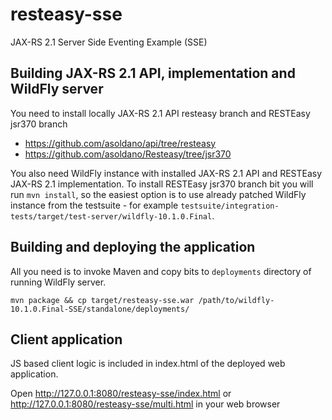 # resteasy-sse
JAX-RS 2.1 Server Side Eventing Example (SSE)

## Building JAX-RS 2.1 API, implementation and WildFly server
You need to install locally JAX-RS 2.1 API resteasy branch and RESTEasy jsr370 branch
 * https://github.com/asoldano/api/tree/resteasy
 * https://github.com/asoldano/Resteasy/tree/jsr370
 
You also need WildFly instance with installed JAX-RS 2.1 API and RESTEasy JAX-RS 2.1 implementation.
To install RESTEasy jsr370 branch bit you will run `mvn install`, so the easiest option is to use already patched WildFly instance from the testsuite - for example
 `testsuite/integration-tests/target/test-server/wildfly-10.1.0.Final`.
 
## Building and deploying the application
All you need is to invoke Maven and copy bits to `deployments` directory of running WildFly server.
```
mvn package && cp target/resteasy-sse.war /path/to/wildfly-10.1.0.Final-SSE/standalone/deployments/
```

## Client application
JS based client logic is included in index.html of the deployed web application.

Open http://127.0.0.1:8080/resteasy-sse/index.html or http://127.0.0.1:8080/resteasy-sse/multi.html in your web browser
